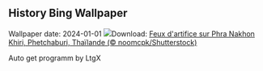 ## History Bing Wallpaper
Wallpaper date: 2024-01-01
![](https://www.bing.com/th?id=OHR.ThailandNewYears_FR-CA3518368515_UHD.jpg&w=1000)Download: [Feux d'artifice sur Phra Nakhon Khiri, Phetchaburi, Thaïlande (© noomcpk/Shutterstock)](https://www.bing.com/th?id=OHR.ThailandNewYears_FR-CA3518368515_UHD.jpg)

Auto get programm by LtgX
